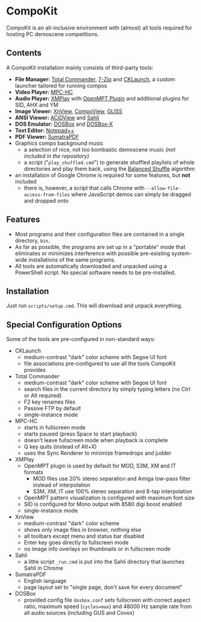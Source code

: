# CompoKit

CompoKit is an all-inclusive environment with (almost) all tools required for hosting PC demoscene competitions.

## Contents

A CompoKit installation mainly consists of third-party tools:

- **File Manager:** [Total Commander](https://www.ghisler.com/index.htm), [7-Zip](https://www.7-zip.org/) and [CKLaunch](src/cklaunch), a custom launcher tailored for running compos
- **Video Player:** [MPC-HC](https://mpc-hc.org/)
- **Audio Player:** [XMPlay](https://www.un4seen.com/xmplay.html) with [OpenMPT Plugin](https://lib.openmpt.org/libopenmpt/) and additional plugins for SID, AHX and YM
- **Image Viewer:** [XnView](https://www.xnview.com/en/), [CompoView](https://www.pouet.net/prod.php?which=56934), [GLISS](http://svn.emphy.de/scripts/trunk/gliss.cpp)
- **ANSI Viewer:** [ACiDView](https://sourceforge.net/projects/acidview6-win32/) and [Sahli](https://github.com/m0qui/Sahli)
- **DOS Emulator:** [DOSBox](https://www.dosbox.com/) and [DOSBox-X](https://dosbox-x.com/)
- **Text Editor:** [Notepad++](https://notepad-plus-plus.org/)
- **PDF Viewer:** [SumatraPDF](https://www.sumatrapdfreader.org/)
- Graphics compo background music
  - a selection of nice, not too bombastic demoscene music *(not included in the repository)*
  - a script ("`play_shuffled.cmd`") to generate shuffled playlists of whole directories and play them back, using the [Balanced Shuffle](https://keyj.emphy.de/balanced-shuffle/) algorithm
- an installation of Google Chrome is required for some features, but **not** included
  - there is, however, a script that calls Chrome with `--allow-file-access-from-files` where JavaScript demos can simply be dragged and dropped onto

## Features

- Most programs and their configuration files are contained in a single directory, `bin`.
- As far as possible, the programs are set up in a "portable" mode that eliminates or minimizes interference with possible pre-existing system-wide installations of the same programs.
- All tools are automatically downloaded and unpacked using a PowerShell script. No special software needs to be pre-installed.

## Installation

Just run `scripts/setup.cmd`. This will download and unpack everything.

## Special Configuration Options

Some of the tools are pre-configured in non-standard ways:

- CKLaunch
  - medium-contrast "dark" color scheme with Segoe UI font
  - file associations pre-configured to use all the tools CompoKit provides
- Total Commander
  - medium-contrast "dark" color scheme with Segoe UI font
  - search files in the current directory by simply typing letters (no Ctrl or Alt required)
  - F2 key renames files
  - Passive FTP by default
  - single-instance mode
- MPC-HC
  - starts in fullscreen mode
  - starts paused (press Space to start playback)
  - doesn't leave fullscreen mode when playback is complete
  - Q key quits (instead of Alt+X)
  - uses the Sync Renderer to minimize framedrops and judder
- XMPlay
  - OpenMPT plugin is used by default for MOD, S3M, XM and IT formats
    - MOD files use 20% stereo separation and Amiga low-pass filter instead of interpolation
    - S3M, XM, IT use 100% stereo separation and 8-tap interpolation
  - OpenMPT pattern visualization is configured with maximum font size
  - SID is configured for Mono output with 8580 digi boost enabled
  - single-instance mode
- XnView
  - medium-contrast "dark" color scheme
  - shows only image files in browser, nothing else
  - all toolbars except menu and status bar disabled
  - Enter key goes directly to fullscreen mode
  - no image info overlays on thumbnails or in fullscreen mode
- Sahli
  - a little script `_run.cmd` is put into the Sahli directory that launches Sahli in Chrome
- SumatraPDF
  - English language
  - page layout set to "single page, don't save for every document"
- DOSBox
  - provided config file `dosbox.conf` sets fullscreen with correct aspect ratio, maximum speed (`cycles=max`) and 48000 Hz sample rate from all audio sources (including GUS and Covox)
